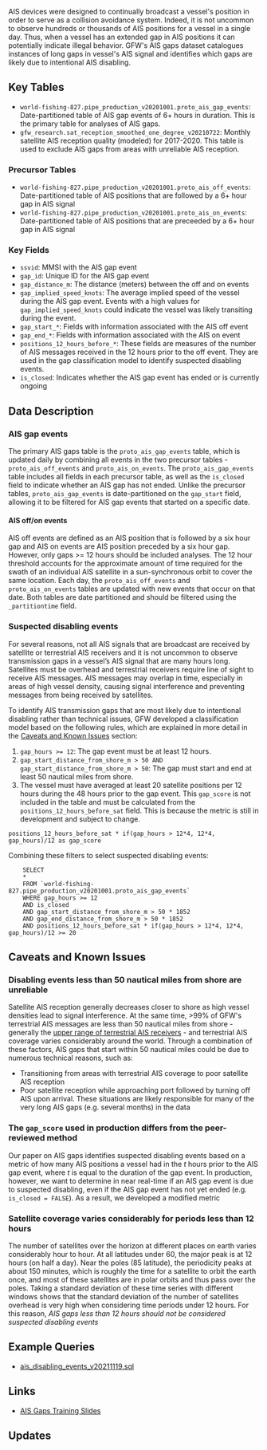 
AIS devices were designed to continually broadcast a vessel's position in order to serve as a collision avoidance system. Indeed, it is not uncommon to observe hundreds or thousands of AIS positions for a vessel in a single day. Thus, when a vessel has an extended gap in AIS positions it can potentially indicate illegal behavior. GFW's AIS gaps dataset catalogues instances of long gaps in vessel's AIS signal and identifies which gaps are likely due to intentional AIS disabling. 

## Key Tables

+ `world-fishing-827.pipe_production_v20201001.proto_ais_gap_events`: Date-partitioned table of AIS gap events of 6+ hours in duration. This is the primary table for analyses of AIS gaps. 
+ `gfw_research.sat_reception_smoothed_one_degree_v20210722`: Monthly satellite AIS reception quality (modeled) for 2017-2020. This table is used to exclude AIS gaps from areas with unreliable AIS reception.

### Precursor Tables
+ `world-fishing-827.pipe_production_v20201001.proto_ais_off_events`: Date-partitioned table of AIS positions that are followed by a 6+ hour gap in AIS signal  
+ `world-fishing-827.pipe_production_v20201001.proto_ais_on_events`: Date-partitioned table of AIS positions that are preceeded by a 6+ hour gap in AIS signal 

### Key Fields

+ `ssvid`: MMSI with the AIS gap event
+ `gap_id`: Unique ID for the AIS gap event
+ `gap_distance_m`: The distance (meters) between the off and on events
+ `gap_implied_speed_knots`: The average implied speed of the vessel during the AIS gap event. Events with a high values for `gap_implied_speed_knots` could indicate the vessel was likely transiting during the event.
+ `gap_start_*`: Fields with information associated with the AIS off event
+ `gap_end_*`: Fields with information associated with the AIS on event
+ `positions_12_hours_before_*`: These fields are measures of the number of AIS messages received in the 12 hours prior to the off event. They are used in the gap classification model to identify suspected disabling events.
+ `is_closed`: Indicates whether the AIS gap event has ended or is currently ongoing

## Data Description

### AIS gap events

The primary AIS gaps table is the `proto_ais_gap_events` table, which is updated daily by combining all events in the two precursor tables - `proto_ais_off_events` and `proto_ais_on_events`. The `proto_ais_gap_events` table includes all fields in each precursor table, as well as the `is_closed` field to indicate whether an AIS gap has not ended. Unlike the precursor tables, `proto_ais_gap_events` is date-partitioned on the `gap_start` field, allowing it to be filtered for AIS gap events that started on a specific date. 

#### AIS off/on events

AIS off events are defined as an AIS position that is followed by a six hour gap and AIS on events are AIS position preceded by a six hour gap. However, only gaps >= 12 hours should be included analyses. The 12 hour threshold accounts for the approximate amount of time required for the swath of an individual AIS satellite in a sun-synchronous orbit to cover the same location. Each day, the `proto_ais_off_events` and `proto_ais_on_events` tables are updated with new events that occur on that date. Both tables are date partitioned and should be filtered using the `_partitiontime` field.

### Suspected disabling events

For several reasons, not all AIS signals that are broadcast are received by satellite or terrestrial AIS receivers and it is not uncommon to observe transmission gaps in a vessel’s AIS signal that are many hours long. Satellites must be overhead and terrestrial receivers require line of sight to receive AIS messages. AIS messages may overlap in time, especially in areas of high vessel density, causing signal interference and preventing messages from being received by satellites. 

To identify AIS transmission gaps that are most likely due to intentional disabling rather than technical issues, GFW developed a classification model based on the following rules, which are explained in more detail in the [Caveats and Known Issues](#Caveats-and-known-issues) section:

1. `gap_hours >= 12`: The gap event must be at least 12 hours.
2. `gap_start_distance_from_shore_m > 50 AND gap_start_distance_from_shore_m > 50`: The gap must start and end at least 50 nautical miles from shore. 
3. The vessel must have averaged at least 20 satellite positions per 12 hours during the 48 hours prior to the gap event. This `gap_score` is not included in the table and must be calculated from the `positions_12_hours_before_sat` field. This is because the metric is still in development and subject to change.

```
positions_12_hours_before_sat * if(gap_hours > 12*4, 12*4, gap_hours)/12 as gap_score
```
Combining these filters to select suspected disabling events:

```
    SELECT 
    *
    FROM `world-fishing-827.pipe_production_v20201001.proto_ais_gap_events`
    WHERE gap_hours >= 12 
    AND is_closed
    AND gap_start_distance_from_shore_m > 50 * 1852
    AND gap_end_distance_from_shore_m > 50 * 1852
    AND positions_12_hours_before_sat * if(gap_hours > 12*4, 12*4, gap_hours)/12 >= 20
```

## Caveats and Known Issues

### Disabling events less than 50 nautical miles from shore are unreliable

Satellite AIS reception generally decreases closer to shore as high vessel densities lead to signal interference. At the same time, >99% of GFW's terrestrial AIS messages are less than 50 nautical miles from shore - generally the [upper range of terrestrial AIS receivers](https://help.marinetraffic.com/hc/en-us/articles/203990918--What-is-the-typical-range-of-the-AIS-#:~:text=Normally%2C%20an%20AIS%2DReceiving%20station,20%20nautical%20miles%20around%20it.) - and terrestrial AIS coverage varies considerably around the world. Through a combination of these factors, AIS gaps that start within 50 nautical miles could be due to numerous technical reasons, such as: 
    
  + Transitioning from areas with terrestrial AIS coverage to poor satellite AIS reception
  + Poor satellite reception while approaching port followed by turning off AIS upon arrival. These situations are likely responsible for many of the very long AIS gaps (e.g. several months) in the data

### The `gap_score` used in production differs from the peer-reviewed method

Our paper on AIS gaps identifies suspected disabling events based on a metric of how many AIS positions a vessel had in the _t_ hours prior to the AIS gap event, where _t_ is equal to the duration of the gap event. In production, however, we want to determine in near real-time if an AIS gap event is due to suspected disabling, even if the AIS gap event has not yet ended (e.g. `is_closed = FALSE`). As a result, we developed a modified metric 

### Satellite coverage varies considerably for periods less than 12 hours

The number of satellites over the horizon at different places on earth varies considerably hour to hour. At all latitudes under 60, the major peak is at 12 hours (on half a day). Near the poles (85 latitude), the periodicity peaks at about 150 minutes, which is roughly the time for a satellite to orbit the earth once, and most of these satellites are in polar orbits and thus pass over the poles. Taking a standard deviation of these time series with different windows shows that the standard deviation of the number of satellites overhead is very high when considering time periods under 12 hours. For this reason, *AIS gaps less than 12 hours should not be considered suspected disabling events*

## Example Queries

+ [ais_disabling_events_v20211119.sql](https://github.com/GlobalFishingWatch/bigquery-documentation-wf827/blob/master/queries/examples/current/ais_disabling_events_v20211119.sql)

## Links

+ [AIS Gaps Training Slides](https://docs.google.com/presentation/d/1g-iQxPrpmuMCvnVLm4z2rnzuqXQSzbrnfO5EUiWzK2Y/edit?usp=sharing)

## Updates